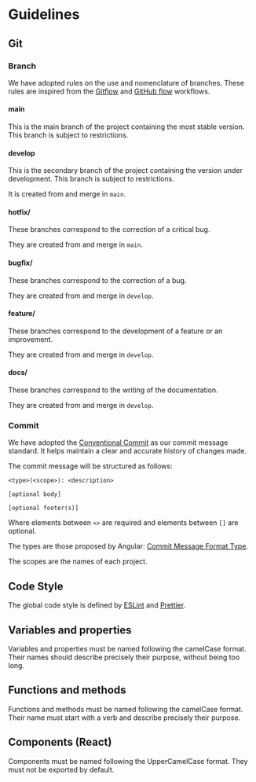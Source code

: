 # Guidelines

## Git

### Branch

We have adopted rules on the use and nomenclature of branches. These rules are inspired from the [Gitflow](https://nvie.com/posts/a-successful-git-branching-model) and [GitHub flow](https://guides.github.com/introduction/flow) workflows.

#### main

This is the main branch of the project containing the most stable version.
This branch is subject to restrictions.

#### develop

This is the secondary branch of the project containing the version under development.
This branch is subject to restrictions.

It is created from and merge in `main`.

#### hotfix/

These branches correspond to the correction of a critical bug.

They are created from and merge in `main`.

#### bugfix/

These branches correspond to the correction of a bug.

They are created from and merge in `develop`.

#### feature/

These branches correspond to the development of a feature or an improvement.

They are created from and merge in `develop`.

#### docs/

These branches correspond to the writing of the documentation.

They are created from and merge in `develop`.

### Commit

We have adopted the [Conventional Commit](https://www.conventionalcommits.org/en/v1.0.0/) as our commit message standard. It helps maintain a clear and accurate history of changes made.

The commit message will be structured as follows:
```
<type>(<scope>): <description>

[optional body]

[optional footer(s)]
```

Where elements between `<>` are required and elements between `[]` are optional.

The types are those proposed by Angular: [Commit Message Format Type](https://github.com/angular/angular/blob/master/CONTRIBUTING.md#type).

The scopes are the names of each project.

## Code Style

The global code style is defined by [ESLint](https://eslint.org/) and [Prettier](prettier.io).

## Variables and properties

Variables and properties must be named following the camelCase format. Their names should describe precisely their purpose, without being too long.

## Functions and methods

Functions and methods must be named following the camelCase format. Their name must start with a verb and describe precisely their purpose.

## Components (React)

Components must be named following the UpperCamelCase format. They must not be exported by default.
